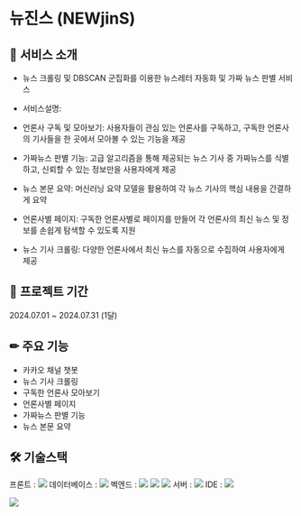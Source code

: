 # 뉴진스 (NEWjinS)
## 📢 서비스 소개
+ 뉴스 크롤링 및 DBSCAN 군집화를 이용한 뉴스레터 자동화 및 가짜 뉴스 판별 서비스

+ 서비스설명:
 + 언론사 구독 및 모아보기: 사용자들이 관심 있는 언론사를 구독하고, 구독한 언론사의 기사들을 한 곳에서 모아볼 수 있는 기능을 제공
 + 가짜뉴스 판별 기능: 고급 알고리즘을 통해 제공되는 뉴스 기사 중 가짜뉴스를 식별하고, 신뢰할 수 있는 정보만을 사용자에게 제공
 + 뉴스 본문 요약: 머신러닝 요약 모델을 활용하여 각 뉴스 기사의 핵심 내용을 간결하게 요약
 + 언론사별 페이지: 구독한 언론사별로 페이지를 만들어 각 언론사의 최신 뉴스 및 정보를 손쉽게 탐색할 수 있도록 지원
 + 뉴스 기사 크롤링: 다양한 언론사에서 최신 뉴스를 자동으로 수집하여 사용자에게 제공

## 📅 프로젝트 기간
2024.07.01 ~ 2024.07.31 (1달)


## ✏ 주요 기능
 + 카카오 채널 챗봇
 + 뉴스 기사 크롤링
 + 구독한 언론사 모아보기
 + 언론사별 페이지
 + 가짜뉴스 판별 기능
 + 뉴스 본문 요약

## 🛠 기술스택
프론트 : <img src="https://img.shields.io/badge/react-61DAFB?style=for-the-badge&logo=react&logoColor=black">
데이터베이스 : <img src="https://img.shields.io/badge/mysql-4479A1?style=for-the-badge&logo=mysql&logoColor=white">
벡엔드 : <img src="https://img.shields.io/badge/node.js-339933?style=for-the-badge&logo=Node.js&logoColor=white"> <img src="https://img.shields.io/badge/spring-6DB33F?style=for-the-badge&logo=spring&logoColor=white"> <img src="https://img.shields.io/badge/PyTorch-%23EE4C2C?style=for-the-badge&logo=pytorch&logoColor=white">
서버 : <img src="https://img.shields.io/badge/springboot-6DB33F?style=for-the-badge&logo=springboot&logoColor=white">
IDE : <img src="https://img.shields.io/badge/IntelliJ%20IDEA-%230071C5?style=for-the-badge&logo=intellijidea&logoColor=white">










<img src="https://img.shields.io/badge/github-181717?style=for-the-badge&logo=github&logoColor=white">
